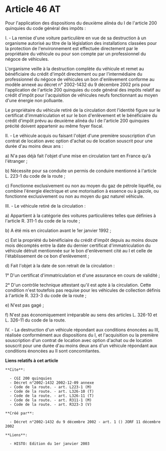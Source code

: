 # Article 46 AT

Pour l'application des dispositions du deuxième alinéa du I de l'article 200 quinquies du code général des impôts :

I. - La remise d'une voiture particulière en vue de sa destruction à un organisme autorisé au titre de la législation des
installations classées pour la protection de l'environnement est effectuée directement par le propriétaire du véhicule ou
pour son compte par un professionnel du négoce de véhicules.

L'organisme veille à la destruction complète du véhicule et remet au bénéficiaire du crédit d'impôt directement ou par
l'intermédiaire du professionnel du négoce de véhicules un bon d'enlèvement conforme au modèle annexé au décret n° 2002-1432
du 9 décembre 2002 pris pour l'application de l'article 200 quinquies du code général des impôts relatif au crédit d'impôt
pour l'acquisition de véhicules neufs fonctionnant au moyen d'une énergie non polluante.

Le propriétaire du véhicule retiré de la circulation dont l'identité figure sur le certificat d'immatriculation et sur le bon
d'enlèvement et le bénéficiaire du crédit d'impôt prévu au deuxième alinéa du I de l'article 200 quinquies précité doivent
appartenir au même foyer fiscal.

II. - Le véhicule acquis ou faisant l'objet d'une première souscription d'un contrat de location avec option d'achat ou de
location souscrit pour une durée d'au moins deux ans :

a) N'a pas déjà fait l'objet d'une mise en circulation tant en France qu'à l'étranger ;

b) Nécessite pour sa conduite un permis de conduire mentionné à l'article L. 223-1 du code de la route ;

c) Fonctionne exclusivement ou non au moyen du gaz de pétrole liquéfié, ou combine l'énergie électrique et une motorisation à
essence ou à gazole, ou fonctionne exclusivement ou non au moyen du gaz naturel véhicule.

III. - Le véhicule retiré de la circulation :

a) Appartient à la catégorie des voitures particulières telles que définies à l'article R. 311-1 du code de la route ;

b) A été mis en circulation avant le 1er janvier 1992 ;

c) Est la propriété du bénéficiaire du crédit d'impôt depuis au moins douze mois décomptés entre la date du dernier
certificat d'immatriculation du véhicule détruit mentionnée sur le bon d'enlèvement cité au I et celle de l'établissement de
ce bon d'enlèvement ;

d) Fait l'objet à la date de son retrait de la circulation :

1° D'un certificat d'immatriculation et d'une assurance en cours de validité ;

2° D'un contrôle technique attestant qu'il est apte à la circulation. Cette condition n'est toutefois pas requise pour les
véhicules de collection définis à l'article R. 323-3 du code de la route ;

e) N'est pas gagé ;

f) N'est pas économiquement irréparable au sens des articles L. 326-10 et L. 326-11 du code de la route.

IV. - La destruction d'un véhicule répondant aux conditions énoncées au III, réalisée conformément aux dispositions du I, et
l'acquisition ou la première souscription d'un contrat de location avec option d'achat ou de location souscrit pour une durée
d'au moins deux ans d'un véhicule répondant aux conditions énoncées au II sont concomitantes.

**Liens relatifs à cet article**

	**Cite**:

	  - CGI 200 quinquies
	  - Décret n°2002-1432 2002-12-09 annexe
	  - Code de la route. - art. L223-1 (M)
	  - Code de la route. - art. L326-10 (T)
	  - Code de la route. - art. L326-11 (T)
	  - Code de la route. - art. R311-1 (M)
	  - Code de la route. - art. R323-3 (V)

	**Créé par**:

	  - Décret n°2002-1432 du 9 décembre 2002 - art. 1 () JORF 11 décembre 2002

	**Liens**:

	  - HISTO: Edition du 1er janvier 2003
